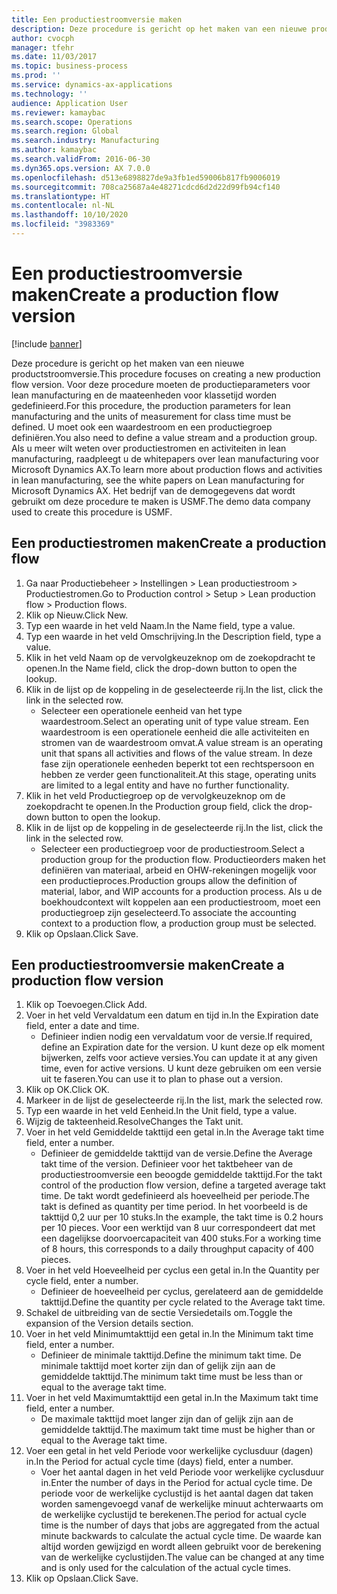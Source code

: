 ```yaml
---
title: Een productiestroomversie maken
description: Deze procedure is gericht op het maken van een nieuwe productstroomversie.
author: cvocph
manager: tfehr
ms.date: 11/03/2017
ms.topic: business-process
ms.prod: ''
ms.service: dynamics-ax-applications
ms.technology: ''
audience: Application User
ms.reviewer: kamaybac
ms.search.scope: Operations
ms.search.region: Global
ms.search.industry: Manufacturing
ms.author: kamaybac
ms.search.validFrom: 2016-06-30
ms.dyn365.ops.version: AX 7.0.0
ms.openlocfilehash: d513e6898827de9a3fb1ed59006b817fb9006019
ms.sourcegitcommit: 708ca25687a4e48271cdcd6d2d22d99fb94cf140
ms.translationtype: HT
ms.contentlocale: nl-NL
ms.lasthandoff: 10/10/2020
ms.locfileid: "3983369"
---
```

# <a name="create-a-production-flow-version"></a><span data-ttu-id="d96c4-103">Een productiestroomversie maken</span><span class="sxs-lookup"><span data-stu-id="d96c4-103">Create a production flow version</span></span>

[!include [banner](../../includes/banner.md)]

<span data-ttu-id="d96c4-104">Deze procedure is gericht op het maken van een nieuwe productstroomversie.</span><span class="sxs-lookup"><span data-stu-id="d96c4-104">This procedure focuses on creating a new production flow version.</span></span> <span data-ttu-id="d96c4-105">Voor deze procedure moeten de productieparameters voor lean manufacturing en de maateenheden voor klassetijd worden gedefinieerd.</span><span class="sxs-lookup"><span data-stu-id="d96c4-105">For this procedure, the production parameters for lean manufacturing and the units of measurement for class time must be defined.</span></span> <span data-ttu-id="d96c4-106">U moet ook een waardestroom en een productiegroep definiëren.</span><span class="sxs-lookup"><span data-stu-id="d96c4-106">You also need to define a value stream and a production group.</span></span> <span data-ttu-id="d96c4-107">Als u meer wilt weten over productiestromen en activiteiten in lean manufacturing, raadpleegt u de whitepapers over lean manufacturing voor Microsoft Dynamics AX.</span><span class="sxs-lookup"><span data-stu-id="d96c4-107">To learn more about production flows and activities in lean manufacturing, see the white papers on Lean manufacturing for Microsoft Dynamics AX.</span></span> <span data-ttu-id="d96c4-108">Het bedrijf van de demogegevens dat wordt gebruikt om deze procedure te maken is USMF.</span><span class="sxs-lookup"><span data-stu-id="d96c4-108">The demo data company used to create this procedure is USMF.</span></span>


## <a name="create-a-production-flow"></a><span data-ttu-id="d96c4-109">Een productiestromen maken</span><span class="sxs-lookup"><span data-stu-id="d96c4-109">Create a production flow</span></span>
1. <span data-ttu-id="d96c4-110">Ga naar Productiebeheer > Instellingen > Lean productiestroom > Productiestromen.</span><span class="sxs-lookup"><span data-stu-id="d96c4-110">Go to Production control > Setup > Lean production flow > Production flows.</span></span>
2. <span data-ttu-id="d96c4-111">Klik op Nieuw.</span><span class="sxs-lookup"><span data-stu-id="d96c4-111">Click New.</span></span>
3. <span data-ttu-id="d96c4-112">Typ een waarde in het veld Naam.</span><span class="sxs-lookup"><span data-stu-id="d96c4-112">In the Name field, type a value.</span></span>
4. <span data-ttu-id="d96c4-113">Typ een waarde in het veld Omschrijving.</span><span class="sxs-lookup"><span data-stu-id="d96c4-113">In the Description field, type a value.</span></span>
5. <span data-ttu-id="d96c4-114">Klik in het veld Naam op de vervolgkeuzeknop om de zoekopdracht te openen.</span><span class="sxs-lookup"><span data-stu-id="d96c4-114">In the Name field, click the drop-down button to open the lookup.</span></span>
6. <span data-ttu-id="d96c4-115">Klik in de lijst op de koppeling in de geselecteerde rij.</span><span class="sxs-lookup"><span data-stu-id="d96c4-115">In the list, click the link in the selected row.</span></span>
    * <span data-ttu-id="d96c4-116">Selecteer een operationele eenheid van het type waardestroom.</span><span class="sxs-lookup"><span data-stu-id="d96c4-116">Select an operating unit of type value stream.</span></span> <span data-ttu-id="d96c4-117">Een waardestroom is een operationele eenheid die alle activiteiten en stromen van de waardestroom omvat.</span><span class="sxs-lookup"><span data-stu-id="d96c4-117">A value stream is an operating unit that spans all activities and flows of the value stream.</span></span> <span data-ttu-id="d96c4-118">In deze fase zijn operationele eenheden beperkt tot een rechtspersoon en hebben ze verder geen functionaliteit.</span><span class="sxs-lookup"><span data-stu-id="d96c4-118">At this stage, operating units are limited to a legal entity and have no further functionality.</span></span>  
7. <span data-ttu-id="d96c4-119">Klik in het veld Productiegroep op de vervolgkeuzeknop om de zoekopdracht te openen.</span><span class="sxs-lookup"><span data-stu-id="d96c4-119">In the Production group field, click the drop-down button to open the lookup.</span></span>
8. <span data-ttu-id="d96c4-120">Klik in de lijst op de koppeling in de geselecteerde rij.</span><span class="sxs-lookup"><span data-stu-id="d96c4-120">In the list, click the link in the selected row.</span></span>
    * <span data-ttu-id="d96c4-121">Selecteer een productiegroep voor de productiestroom.</span><span class="sxs-lookup"><span data-stu-id="d96c4-121">Select a production group for the production flow.</span></span> <span data-ttu-id="d96c4-122">Productieorders maken het definiëren van materiaal, arbeid en OHW-rekeningen mogelijk voor een productieproces.</span><span class="sxs-lookup"><span data-stu-id="d96c4-122">Production groups allow the definition of material, labor, and WIP accounts for a production process.</span></span> <span data-ttu-id="d96c4-123">Als u de boekhoudcontext wilt koppelen aan een productiestroom, moet een productiegroep zijn geselecteerd.</span><span class="sxs-lookup"><span data-stu-id="d96c4-123">To associate the accounting context to a production flow, a production group must be selected.</span></span>  
9. <span data-ttu-id="d96c4-124">Klik op Opslaan.</span><span class="sxs-lookup"><span data-stu-id="d96c4-124">Click Save.</span></span>

## <a name="create-a-production-flow-version"></a><span data-ttu-id="d96c4-125">Een productiestroomversie maken</span><span class="sxs-lookup"><span data-stu-id="d96c4-125">Create a production flow version</span></span>
1. <span data-ttu-id="d96c4-126">Klik op Toevoegen.</span><span class="sxs-lookup"><span data-stu-id="d96c4-126">Click Add.</span></span>
2. <span data-ttu-id="d96c4-127">Voer in het veld Vervaldatum een datum en tijd in.</span><span class="sxs-lookup"><span data-stu-id="d96c4-127">In the Expiration date field, enter a date and time.</span></span>
    * <span data-ttu-id="d96c4-128">Definieer indien nodig een vervaldatum voor de versie.</span><span class="sxs-lookup"><span data-stu-id="d96c4-128">If required, define an Expiration date for the version.</span></span> <span data-ttu-id="d96c4-129">U kunt deze op elk moment bijwerken, zelfs voor actieve versies.</span><span class="sxs-lookup"><span data-stu-id="d96c4-129">You can update it at any given time, even for active versions.</span></span> <span data-ttu-id="d96c4-130">U kunt deze gebruiken om een versie uit te faseren.</span><span class="sxs-lookup"><span data-stu-id="d96c4-130">You can use it to plan to phase out a version.</span></span>  
3. <span data-ttu-id="d96c4-131">Klik op OK.</span><span class="sxs-lookup"><span data-stu-id="d96c4-131">Click OK.</span></span>
4. <span data-ttu-id="d96c4-132">Markeer in de lijst de geselecteerde rij.</span><span class="sxs-lookup"><span data-stu-id="d96c4-132">In the list, mark the selected row.</span></span>
5. <span data-ttu-id="d96c4-133">Typ een waarde in het veld Eenheid.</span><span class="sxs-lookup"><span data-stu-id="d96c4-133">In the Unit field, type a value.</span></span>
6. <span data-ttu-id="d96c4-134">Wijzig de takteenheid.</span><span class="sxs-lookup"><span data-stu-id="d96c4-134">ResolveChanges the Takt unit.</span></span>
7. <span data-ttu-id="d96c4-135">Voer in het veld Gemiddelde takttijd een getal in.</span><span class="sxs-lookup"><span data-stu-id="d96c4-135">In the Average takt time field, enter a number.</span></span>
    * <span data-ttu-id="d96c4-136">Definieer de gemiddelde takttijd van de versie.</span><span class="sxs-lookup"><span data-stu-id="d96c4-136">Define the Average takt time of the version.</span></span> <span data-ttu-id="d96c4-137">Definieer voor het taktbeheer van de productiestroomversie een beoogde gemiddelde takttijd.</span><span class="sxs-lookup"><span data-stu-id="d96c4-137">For the takt control of the production flow version, define a targeted average takt time.</span></span> <span data-ttu-id="d96c4-138">De takt wordt gedefinieerd als hoeveelheid per periode.</span><span class="sxs-lookup"><span data-stu-id="d96c4-138">The takt is defined as quantity per time period.</span></span> <span data-ttu-id="d96c4-139">In het voorbeeld is de takttijd 0,2 uur per 10 stuks.</span><span class="sxs-lookup"><span data-stu-id="d96c4-139">In the example, the takt time is 0.2 hours per 10 pieces.</span></span> <span data-ttu-id="d96c4-140">Voor een werktijd van 8 uur correspondeert dat met een dagelijkse doorvoercapaciteit van 400 stuks.</span><span class="sxs-lookup"><span data-stu-id="d96c4-140">For a working time of 8 hours, this corresponds to a daily throughput capacity of 400 pieces.</span></span>  
8. <span data-ttu-id="d96c4-141">Voer in het veld Hoeveelheid per cyclus een getal in.</span><span class="sxs-lookup"><span data-stu-id="d96c4-141">In the Quantity per cycle field, enter a number.</span></span>
    * <span data-ttu-id="d96c4-142">Definieer de hoeveelheid per cyclus, gerelateerd aan de gemiddelde takttijd.</span><span class="sxs-lookup"><span data-stu-id="d96c4-142">Define the quantity per cycle related to the Average takt time.</span></span>  
9. <span data-ttu-id="d96c4-143">Schakel de uitbreiding van de sectie Versiedetails om.</span><span class="sxs-lookup"><span data-stu-id="d96c4-143">Toggle the expansion of the Version details section.</span></span>
10. <span data-ttu-id="d96c4-144">Voer in het veld Minimumtakttijd een getal in.</span><span class="sxs-lookup"><span data-stu-id="d96c4-144">In the Minimum takt time field, enter a number.</span></span>
    * <span data-ttu-id="d96c4-145">Definieer de minimale takttijd.</span><span class="sxs-lookup"><span data-stu-id="d96c4-145">Define the minimum takt time.</span></span> <span data-ttu-id="d96c4-146">De minimale takttijd moet korter zijn dan of gelijk zijn aan de gemiddelde takttijd.</span><span class="sxs-lookup"><span data-stu-id="d96c4-146">The minimum takt time must be less than or equal to the average takt time.</span></span>  
11. <span data-ttu-id="d96c4-147">Voer in het veld Maximumtakttijd een getal in.</span><span class="sxs-lookup"><span data-stu-id="d96c4-147">In the Maximum takt time field, enter a number.</span></span>
    * <span data-ttu-id="d96c4-148">De maximale takttijd moet langer zijn dan of gelijk zijn aan de gemiddelde takttijd.</span><span class="sxs-lookup"><span data-stu-id="d96c4-148">The maximum takt time must be higher than or equal to the Average takt time.</span></span>  
12. <span data-ttu-id="d96c4-149">Voer een getal in het veld Periode voor werkelijke cyclusduur (dagen) in.</span><span class="sxs-lookup"><span data-stu-id="d96c4-149">In the Period for actual cycle time (days) field, enter a number.</span></span>
    * <span data-ttu-id="d96c4-150">Voer het aantal dagen in het veld Periode voor werkelijke cyclusduur in.</span><span class="sxs-lookup"><span data-stu-id="d96c4-150">Enter the number of days in the Period for actual cycle time.</span></span> <span data-ttu-id="d96c4-151">De periode voor de werkelijke cyclustijd is het aantal dagen dat taken worden samengevoegd vanaf de werkelijke minuut achterwaarts om de werkelijke cyclustijd te berekenen.</span><span class="sxs-lookup"><span data-stu-id="d96c4-151">The period for actual cycle time is the number of days that jobs are aggregated from the actual minute backwards to calculate the actual cycle time.</span></span> <span data-ttu-id="d96c4-152">De waarde kan altijd worden gewijzigd en wordt alleen gebruikt voor de berekening van de werkelijke cyclustijden.</span><span class="sxs-lookup"><span data-stu-id="d96c4-152">The value can be changed at any time and is only used for the calculation of the actual cycle times.</span></span>  
13. <span data-ttu-id="d96c4-153">Klik op Opslaan.</span><span class="sxs-lookup"><span data-stu-id="d96c4-153">Click Save.</span></span>

